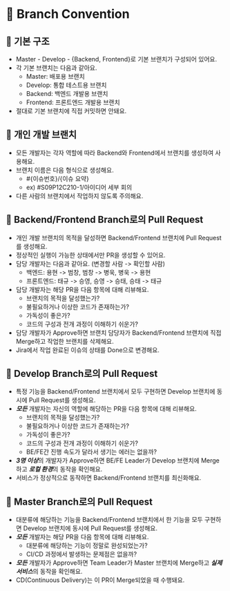 # 📢 Branch Convention

## 📌 기본 구조
- Master - Develop - {Backend, Frontend}로 기본 브랜치가 구성되어 있어요.
- 각 기본 브랜치는 다음과 같아요.
  - Master: 배포용 브랜치
  - Develop: 통합 테스트용 브랜치
  - Backend: 백엔드 개발용 브랜치
  - Frontend: 프론트엔드 개발용 브랜치
- 절대로 기본 브랜치에 직접 커밋하면 안돼요.

## 📌 개인 개발 브랜치
- 모든 개발자는 각자 역할에 따라 Backend와 Frontend에서 브랜치를 생성하여 사용해요.
- 브랜치 이름은 다음 형식으로 생성해요.
  - #{이슈번호}/{이슈 요약}
  - ex) #S09P12C210-1/아이디어 세부 회의
- 다른 사람의 브랜치에서 작업하지 않도록 주의해요.

## 📌 Backend/Frontend Branch로의 Pull Request
- 개인 개발 브랜치의 목적을 달성하면 Backend/Frontend 브랜치에 Pull Request를 생성해요.
- 정상적인 실행이 가능한 상태에서만 PR을 생성할 수 있어요.
- 담당 개발자는 다음과 같아요. (변경할 사람 -> 확인할 사람)
  - 백엔드: 용현 -> 범창, 범창 -> 병욱, 병욱 -> 용현
  - 프론트엔드: 태규 -> 승영, 승영 -> 승태, 승태 -> 태규
- 담당 개발자는 해당 PR을 다음 항목에 대해 리뷰해요.
  - 브랜치의 목적을 달성했는가?
  - 불필요하거나 이상한 코드가 존재하는가?
  - 가독성이 좋은가?
  - 코드의 구성과 전개 과정이 이해하기 쉬운가?
- 담당 개발자가 Approve하면 브랜치 담당자가 Backend/Frontend 브랜치에 직접 Merge하고 작업한 브랜치를 삭제해요.
- Jira에서 작업 완료된 이슈의 상태를 Done으로 변경해요.

## 📌 Develop Branch로의 Pull Request
- 특정 기능을 Backend/Frontend 브랜치에서 모두 구현하면 Develop 브랜치에 동시에 Pull Request를 생성해요.
- _**모든**_ 개발자는 자신의 역할에 해당하는 PR을 다음 항목에 대해 리뷰해요.
  - 브랜치의 목적을 달성했는가?
  - 불필요하거나 이상한 코드가 존재하는가?
  - 가독성이 좋은가?
  - 코드의 구성과 전개 과정이 이해하기 쉬운가?
  - BE/FE간 진행 속도가 달라서 생기는 에러는 없을까?
- ***3명 이상***의 개발자가 Approve하면 BE/FE Leader가 Develop 브랜치에 Merge하고 ***로컬 환경***의 동작을 확인해요.
- 서비스가 정상적으로 동작하면 Backend/Frontend 브랜치를 최신화해요.

## 📌 Master Branch로의 Pull Request
- 대분류에 해당하는 기능을 Backend/Frontend 브랜치에서 한 기능을 모두 구현하면 Develop 브랜치에 동시에 Pull Request를 생성해요.
- _**모든**_ 개발자는 해당 PR을 다음 항목에 대해 리뷰해요.
  - 대분류에 해당하는 기능이 정말로 완성되었는가?
  - CI/CD 과정에서 발생하는 문제점은 없을까?
- _**모든**_ 개발자가 Approve하면 Team Leader가 Master 브랜치에 Merge하고 ***실제 서비스***의 동작을 확인해요.
- CD(Continuous Delivery)는 이 PR이 Merge되었을 때 수행돼요.
